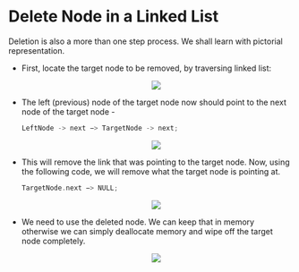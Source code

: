 # Delete Node in a Linked List
Deletion is also a more than one step process. We shall learn with pictorial representation.

- First, locate the target node to be removed, by traversing linked list:
    <p align="center">
        <img src="https://www.tutorialspoint.com/data_structures_algorithms/images/linked_list_deletion_0.jpg">
    </p>

- The left (previous) node of the target node now should point to the next node of the target node - 
    ```cpp
    LeftNode -> next −> TargetNode -> next;  
    ```
    <p align="center">
        <img src="https://www.tutorialspoint.com/data_structures_algorithms/images/linked_list_deletion_1.jpg">
    </p>

- This will remove the link that was pointing to the target node. Now, using the following code, we will remove what the target node is pointing at.
    ```cpp
    TargetNode.next −> NULL;
    ```
    <p align="center">
        <img src="https://www.tutorialspoint.com/data_structures_algorithms/images/linked_list_deletion_2.jpg">
    </p>

- We need to use the deleted node. We can keep that in memory otherwise we can simply deallocate memory and wipe off the target node completely.
    <p align="center">
        <img src="https://www.tutorialspoint.com/data_structures_algorithms/images/linked_list_deletion_3.jpg">
    </p>
